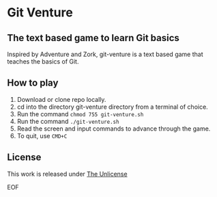 # Git Venture
## The text based game to learn Git basics

Inspired by Adventure and Zork, git-venture is a text based game that teaches the basics of Git.   

## How to play

1. Download or clone repo locally.
2. cd into the directory git-venture directory from a terminal of choice.
3. Run the command `chmod 755 git-venture.sh`
4. Run the command `./git-venture.sh`
5. Read the screen and input commands to advance through the game.
6. To quit, use `CMD+C`

## License

This work is released under [The Unlicense](https://choosealicense.com/licenses/unlicense/)


EOF
